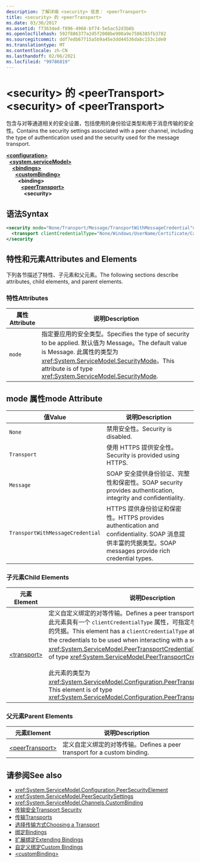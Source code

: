```yaml
---
description: 了解详细 <security> 信息： <peerTransport>
title: <security> 的 <peerTransport>
ms.date: 03/30/2017
ms.assetid: f73634ed-f896-4968-bf74-5e5ac52d3b6b
ms.openlocfilehash: 592f886377a2d5f2008be900a9e7586385fb3782
ms.sourcegitcommit: ddf7edb67715a5b9a45e3dd44536dabc153c1de0
ms.translationtype: MT
ms.contentlocale: zh-CN
ms.lasthandoff: 02/06/2021
ms.locfileid: "99786819"
---
```

# <a name="security-of-peertransport"></a><span data-ttu-id="917b1-103">\<security> 的 \<peerTransport></span><span class="sxs-lookup"><span data-stu-id="917b1-103">\<security> of \<peerTransport></span></span>

<span data-ttu-id="917b1-104">包含与对等通道相关的安全设置，包括使用的身份验证类型和用于消息传输的安全性。</span><span class="sxs-lookup"><span data-stu-id="917b1-104">Contains the security settings associated with a peer channel, including the type of authentication used and the security used for the message transport.</span></span>  
  
[**\<configuration>**](../configuration-element.md)\
&nbsp;&nbsp;[**\<system.serviceModel>**](system-servicemodel.md)\
&nbsp;&nbsp;&nbsp;&nbsp;[**\<bindings>**](bindings.md)\
&nbsp;&nbsp;&nbsp;&nbsp;&nbsp;&nbsp;[**\<customBinding>**](custombinding.md)\
&nbsp;&nbsp;&nbsp;&nbsp;&nbsp;&nbsp;&nbsp;&nbsp;**\<binding>**\
&nbsp;&nbsp;&nbsp;&nbsp;&nbsp;&nbsp;&nbsp;&nbsp;&nbsp;&nbsp;[**\<peerTransport>**](peertransport.md)\
&nbsp;&nbsp;&nbsp;&nbsp;&nbsp;&nbsp;&nbsp;&nbsp;&nbsp;&nbsp;&nbsp;&nbsp;**\<security>**  
  
## <a name="syntax"></a><span data-ttu-id="917b1-105">语法</span><span class="sxs-lookup"><span data-stu-id="917b1-105">Syntax</span></span>  
  
```xml  
<security mode="None/Transport/Message/TransportWithMessageCredential">
  <transport clientCredentialType="None/Windows/UserName/Certificate/CardSpace" />
</security
```  
  
## <a name="attributes-and-elements"></a><span data-ttu-id="917b1-106">特性和元素</span><span class="sxs-lookup"><span data-stu-id="917b1-106">Attributes and Elements</span></span>  

 <span data-ttu-id="917b1-107">下列各节描述了特性、子元素和父元素。</span><span class="sxs-lookup"><span data-stu-id="917b1-107">The following sections describe attributes, child elements, and parent elements.</span></span>  
  
### <a name="attributes"></a><span data-ttu-id="917b1-108">特性</span><span class="sxs-lookup"><span data-stu-id="917b1-108">Attributes</span></span>  
  
|<span data-ttu-id="917b1-109">属性</span><span class="sxs-lookup"><span data-stu-id="917b1-109">Attribute</span></span>|<span data-ttu-id="917b1-110">说明</span><span class="sxs-lookup"><span data-stu-id="917b1-110">Description</span></span>|  
|---------------|-----------------|  
|`mode`|<span data-ttu-id="917b1-111">指定要应用的安全类型。</span><span class="sxs-lookup"><span data-stu-id="917b1-111">Specifies the type of security to be applied.</span></span> <span data-ttu-id="917b1-112">默认值为 Message。</span><span class="sxs-lookup"><span data-stu-id="917b1-112">The default value is Message.</span></span> <span data-ttu-id="917b1-113">此属性的类型为 <xref:System.ServiceModel.SecurityMode>。</span><span class="sxs-lookup"><span data-stu-id="917b1-113">This attribute is of type <xref:System.ServiceModel.SecurityMode>.</span></span>|  
  
## <a name="mode-attribute"></a><span data-ttu-id="917b1-114">mode 属性</span><span class="sxs-lookup"><span data-stu-id="917b1-114">mode Attribute</span></span>  
  
|<span data-ttu-id="917b1-115">值</span><span class="sxs-lookup"><span data-stu-id="917b1-115">Value</span></span>|<span data-ttu-id="917b1-116">说明</span><span class="sxs-lookup"><span data-stu-id="917b1-116">Description</span></span>|  
|-----------|-----------------|  
|`None`|<span data-ttu-id="917b1-117">禁用安全性。</span><span class="sxs-lookup"><span data-stu-id="917b1-117">Security is disabled.</span></span>|  
|`Transport`|<span data-ttu-id="917b1-118">使用 HTTPS 提供安全性。</span><span class="sxs-lookup"><span data-stu-id="917b1-118">Security is provided using HTTPS.</span></span>|  
|`Message`|<span data-ttu-id="917b1-119">SOAP 安全提供身份验证、完整性和保密性。</span><span class="sxs-lookup"><span data-stu-id="917b1-119">SOAP security provides authentication, integrity and confidentiality.</span></span>|  
|`TransportWithMessageCredential`|<span data-ttu-id="917b1-120">HTTPS 提供身份验证和保密性。</span><span class="sxs-lookup"><span data-stu-id="917b1-120">HTTPS provides authentication and confidentiality.</span></span> <span data-ttu-id="917b1-121">SOAP 消息提供丰富的凭据类型。</span><span class="sxs-lookup"><span data-stu-id="917b1-121">SOAP messages provide rich credential types.</span></span>|  
  
### <a name="child-elements"></a><span data-ttu-id="917b1-122">子元素</span><span class="sxs-lookup"><span data-stu-id="917b1-122">Child Elements</span></span>  
  
|<span data-ttu-id="917b1-123">元素</span><span class="sxs-lookup"><span data-stu-id="917b1-123">Element</span></span>|<span data-ttu-id="917b1-124">说明</span><span class="sxs-lookup"><span data-stu-id="917b1-124">Description</span></span>|  
|-------------|-----------------|  
|[\<transport>](transport-of-peertransport.md)|<span data-ttu-id="917b1-125">定义自定义绑定的对等传输。</span><span class="sxs-lookup"><span data-stu-id="917b1-125">Defines a peer transport for a custom binding.</span></span> <span data-ttu-id="917b1-126">此元素具有一个 `clientCredentialType` 属性，可指定与服务进行交互时要使用的凭据。</span><span class="sxs-lookup"><span data-stu-id="917b1-126">This element has a `clientCredentialType` attribute that specifies the credentials to be used when interacting with a service.</span></span> <span data-ttu-id="917b1-127">此属性的类型为 <xref:System.ServiceModel.PeerTransportCredentialType>。</span><span class="sxs-lookup"><span data-stu-id="917b1-127">This attribute is of type <xref:System.ServiceModel.PeerTransportCredentialType>.</span></span><br /><br /> <span data-ttu-id="917b1-128">此元素的类型为 <xref:System.ServiceModel.Configuration.PeerTransportSecurityElement>。</span><span class="sxs-lookup"><span data-stu-id="917b1-128">This element is of type <xref:System.ServiceModel.Configuration.PeerTransportSecurityElement>.</span></span>|  
  
### <a name="parent-elements"></a><span data-ttu-id="917b1-129">父元素</span><span class="sxs-lookup"><span data-stu-id="917b1-129">Parent Elements</span></span>  
  
|<span data-ttu-id="917b1-130">元素</span><span class="sxs-lookup"><span data-stu-id="917b1-130">Element</span></span>|<span data-ttu-id="917b1-131">说明</span><span class="sxs-lookup"><span data-stu-id="917b1-131">Description</span></span>|  
|-------------|-----------------|  
|[\<peerTransport>](peertransport.md)|<span data-ttu-id="917b1-132">定义自定义绑定的对等传输。</span><span class="sxs-lookup"><span data-stu-id="917b1-132">Defines a peer transport for a custom binding.</span></span>|  
  
## <a name="see-also"></a><span data-ttu-id="917b1-133">请参阅</span><span class="sxs-lookup"><span data-stu-id="917b1-133">See also</span></span>

- <xref:System.ServiceModel.Configuration.PeerSecurityElement>
- <xref:System.ServiceModel.PeerSecuritySettings>
- <xref:System.ServiceModel.Channels.CustomBinding>
- [<span data-ttu-id="917b1-134">传输安全</span><span class="sxs-lookup"><span data-stu-id="917b1-134">Transport Security</span></span>](../../../wcf/feature-details/transport-security.md)
- [<span data-ttu-id="917b1-135">传输</span><span class="sxs-lookup"><span data-stu-id="917b1-135">Transports</span></span>](../../../wcf/feature-details/transports.md)
- [<span data-ttu-id="917b1-136">选择传输方式</span><span class="sxs-lookup"><span data-stu-id="917b1-136">Choosing a Transport</span></span>](../../../wcf/feature-details/choosing-a-transport.md)
- [<span data-ttu-id="917b1-137">绑定</span><span class="sxs-lookup"><span data-stu-id="917b1-137">Bindings</span></span>](../../../wcf/bindings.md)
- [<span data-ttu-id="917b1-138">扩展绑定</span><span class="sxs-lookup"><span data-stu-id="917b1-138">Extending Bindings</span></span>](../../../wcf/extending/extending-bindings.md)
- [<span data-ttu-id="917b1-139">自定义绑定</span><span class="sxs-lookup"><span data-stu-id="917b1-139">Custom Bindings</span></span>](../../../wcf/extending/custom-bindings.md)
- [\<customBinding>](custombinding.md)
